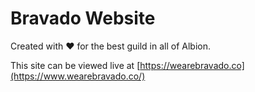 # Bravado Website

Created with ❤️ for the best guild in all of Albion.

This site can be viewed live at [https://wearebravado.co](https://www.wearebravado.co/)

